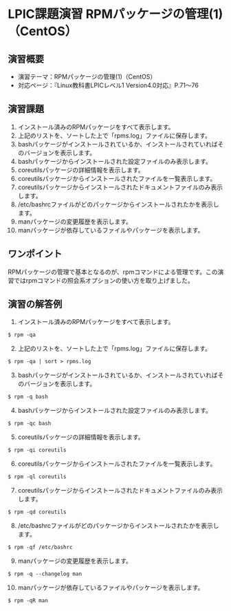 # LPIC課題演習 RPMパッケージの管理(1)（CentOS）
## 演習概要
* 演習テーマ：RPMパッケージの管理(1)（CentOS）
* 対応ページ：『Linux教科書LPICレベル1 Version4.0対応』P.71～76

## 演習課題
1. インストール済みのRPMパッケージをすべて表示します。
1. 上記のリストを、ソートした上で「rpms.log」ファイルに保存します。
1. bashパッケージがインストールされているか、インストールされていればそのバージョンを表示します。
1. bashパッケージからインストールされた設定ファイルのみ表示します。
1. coreutilsパッケージの詳細情報を表示します。
1. coreutilsパッケージからインストールされたファイルを一覧表示します。
1. coreutilsパッケージからインストールされたドキュメントファイルのみ表示します。
1. /etc/bashrcファイルがどのパッケージからインストールされたかを表示します。
1. manパッケージの変更履歴を表示します。
1. manパッケージが依存しているファイルやパッケージを表示します。

## ワンポイント
RPMパッケージの管理で基本となるのが、rpmコマンドによる管理です。この演習ではrpmコマンドの照会系オプションの使い方を取り上げました。

## 演習の解答例
1. インストール済みのRPMパッケージをすべて表示します。
```
$ rpm -qa
```
2. 上記のリストを、ソートした上で「rpms.log」ファイルに保存します。
```
$ rpm -qa | sort > rpms.log
```
3. bashパッケージがインストールされているか、インストールされていればそのバージョンを表示します。
```
$ rpm -q bash
```
4. bashパッケージからインストールされた設定ファイルのみ表示します。
```
$ rpm -qc bash
```
5. coreutilsパッケージの詳細情報を表示します。
```
$ rpm -qi coreutils
```
6. coreutilsパッケージからインストールされたファイルを一覧表示します。
```
$ rpm -ql coreutils
```
7. coreutilsパッケージからインストールされたドキュメントファイルのみ表示します。
```
$ rpm -qd coreutils
```
8. /etc/bashrcファイルがどのパッケージからインストールされたかを表示します。
```
$ rpm -qf /etc/bashrc
```
9. manパッケージの変更履歴を表示します。
```
$ rpm -q --changelog man
```
10. manパッケージが依存しているファイルやパッケージを表示します。
```
$ rpm -qR man
```
